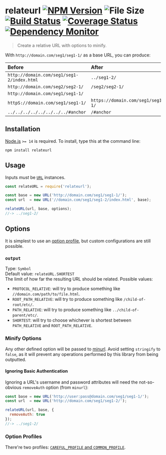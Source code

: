 # relateurl [![NPM Version][npm-image]][npm-url] ![File Size][filesize-image] [![Build Status][travis-image]][travis-url] [![Coverage Status][coveralls-image]][coveralls-url] [![Dependency Monitor][greenkeeper-image]][greenkeeper-url]

> Create a relative URL with options to minify.


With `http://domain.com/seg1/seg1-1/` as a base URL, you can produce:

| Before                                     | After                             |
| :----------------------------------------- | :-------------------------------- |
| `http://domain.com/seg1/seg1-2/index.html` | `../seg1-2/`                      |
| `http://domain.com/seg2/seg2-1/`           | `/seg2/seg2-1/`                   |
| `http://domain.com/seg1/seg1-1/`           | ` `                               |
| `httpS://domain.com/seg1/seg1-1/`          | `https://domain.com/seg1/seg1-1/` |
| `../../../../../../../../#anchor`          | `/#anchor`                        |


## Installation

[Node.js](https://nodejs.org) `>= 14` is required. To install, type this at the command line:
```shell
npm install relateurl
```


## Usage

Inputs *must* be [`URL`](https://mdn.io/URL) instances.

```js
const relateURL = require('relateurl');

const base = new URL('http://domain.com/seg1/seg1-1/');
const url  = new URL('//domain.com/seg1/seg1-2/index.html', base);

relateURL(url, base, options);
//-> ../seg1-2/
```


## Options

It is simplest to use an [option profile](#option-profiles), but custom configurations are still possible.

### `output`
Type: `Symbol`  
Default value: `relateURL.SHORTEST`  
The limit of how far the resulting URL should be related. Possible values:

* `PROTOCOL_RELATIVE`: will try to produce something like `//domain.com/path/to/file.html`.
* `ROOT_PATH_RELATIVE`: will try to produce something like `/child-of-root/etc/`.
* `PATH_RELATIVE`: will try to produce something like `../child-of-parent/etc/`.
* `SHORTEST`: will try to choose whichever is shortest between `PATH_RELATIVE` and `ROOT_PATH_RELATIVE`.


### Minify Options

Any other defined option will be passed to [minurl](https://npmjs.com/minurl). Avoid setting `stringify` to `false`, as it will prevent any operations performed by this library from being outputted.

#### Ignoring Basic Authentication
Ignoring a URL's username and password attributes will need the not-so-obvious `removeAuth` option (from `minurl`):
```js
const base = new URL('http://user:pass@domain.com/seg1/seg1-1/');
const url  = new URL('http://domain.com/seg1/seg1-2/');

relateURL(url, base, {
  removeAuth: true
});
//-> ../seg1-2/
````


### Option Profiles

There're two profiles: [`CAREFUL_PROFILE` and `COMMON_PROFILE`](https://npmjs.com/minurl#option-profiles).


[npm-image]: https://img.shields.io/npm/v/relateurl.svg
[npm-url]: https://npmjs.org/package/relateurl
[filesize-image]: https://img.shields.io/badge/bundle-56kB%20gzipped-blue.svg
[travis-image]: https://img.shields.io/travis/stevenvachon/relateurl.svg
[travis-url]: https://travis-ci.org/stevenvachon/relateurl
[coveralls-image]: https://img.shields.io/coveralls/stevenvachon/relateurl.svg
[coveralls-url]: https://coveralls.io/github/stevenvachon/relateurl
[greenkeeper-image]: https://badges.greenkeeper.io/stevenvachon/relateurl.svg
[greenkeeper-url]: https://greenkeeper.io/
